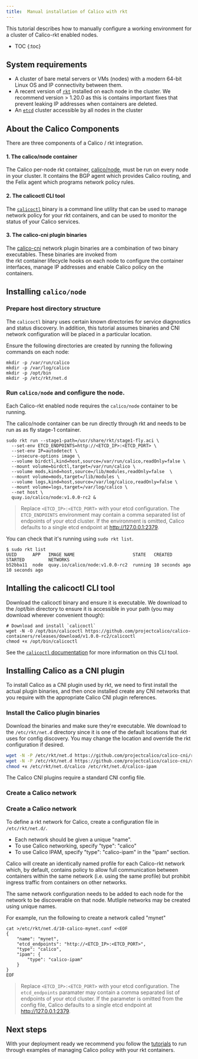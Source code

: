 ```yaml
---
title:  Manual installation of Calico with rkt
---
```


This tutorial describes how to manually configure a working environment for
a cluster of Calico-rkt enabled nodes.

* TOC
{:toc}

## System requirements

- A cluster of bare metal servers or VMs (nodes) with a modern 64-bit Linux OS and IP connectivity
  between them.
- A recent version of [`rkt`](https://github.com/coreos/rkt/releases/latest) installed on each node in the cluster.  We recommend
  version > 1.20.0 as this is contains important fixes that prevent leaking IP addresses
  when containers are deleted.
- An [`etcd`](https://coreos.com/etcd/docs/latest/) cluster accessible by all nodes in the cluster

## About the Calico Components

There are three components of a Calico / rkt integration.

#### 1. The calico/node container

The Calico per-node rkt container, [calico/node](https://quay.io/repository/calico/node?tab=tags),
must be run on every node in your cluster.  It contains the BGP agent which provides Calico routing,
and the Felix agent which programs network policy rules.

#### 2. The calicoctl CLI tool

The [`calicoctl`](https://github.com/projectcalico/calico-containers) binary is
a command line utility that can be used to manage network policy for your rkt 
containers, and can be used to monitor the status of your Calico services.

#### 3. The calico-cni plugin binaries

The [calico-cni](https://github.com/projectcalico/calico-cni) network plugin binaries
are a combination of two binary executables.  These binaries are invoked from  
the rkt container lifecycle hooks on each node to configure the container interfaces, 
manage IP addresses and enable Calico policy on the containers.

## Installing `calico/node` 

### Prepare host directory structure

The `calicoctl` binary uses certain known directories for service diagnostics and
status discovery.  In addition, this tutorial assumes binaries and CNI network
configuration will be placed in a particular location.

Ensure the following directories are created by running the following commands on
each node:

```
mkdir -p /var/run/calico
mkdir -p /var/log/calico
mkdir -p /opt/bin
mkdir -p /etc/rkt/net.d
```

### Run `calico/node` and configure the node.

Each Calico-rkt enabled node requires the `calico/node` container to be running.

The calico/node container can be run directly through rkt and needs to be run as
as fly stage-1 container.

```shell
sudo rkt run --stage1-path=/usr/share/rkt/stage1-fly.aci \
  --set-env ETCD_ENDPOINTS=http://<ETCD_IP>:<ETCD_PORT> \
  --set-env IP=autodetect \
  --insecure-options image \
  --volume birdctl,kind=host,source=/var/run/calico,readOnly=false \
  --mount volume=birdctl,target=/var/run/calico \
  --volume mods,kind=host,source=/lib/modules,readOnly=false  \
  --mount volume=mods,target=/lib/modules \
  --volume logs,kind=host,source=/var/log/calico,readOnly=false \
  --mount volume=logs,target=/var/log/calico \
  --net host \
  quay.io/calico/node:v1.0.0-rc2 &
```

> Replace `<ETCD_IP>:<ETCD_PORT>` with your etcd configuration.  The `ETCD_ENDPOINTS`
> environment may contain a comma separated list of endpoints of your etcd cluster.
> If the environment is omitted, Calico defaults to a single etcd 
> endpoint at http://127.0.0.1:2379.

You can check that it's running using `sudo rkt list`.

```shell
$ sudo rkt list
UUID      APP	IMAGE NAME                      STATE   CREATED         STARTED         NETWORKS
b52bba11  node  quay.io/calico/node:v1.0.0-rc2  running 10 seconds ago  10 seconds ago
```

## Intalling the calicoctl CLI tool

Download the calicoctl binary and ensure it is executable.  We download to the 
/opt/bin directory to ensure it is accessible in your path (you may download 
wherever convenient though):

```
# Download and install `calicoctl`
wget -N -O /opt/bin/calicoctl https://github.com/projectcalico/calico-containers/releases/download/v1.0.0-rc2/calicoctl
chmod +x /opt/bin/calicoctl
```

See the [`calicoctl` documentation]({{site.baseurl}}/{{page.version}}/reference/calicoctl/)
for more information on this CLI tool.

## Installing Calico as a CNI plugin

To install Calico as a CNI plugin used by rkt, we need to first install the
actual plugin binaries, and then once installed create any CNI networks that you
require with the appropriate Calico CNI plugin references.

### Install the Calico plugin binaries

Download the binaries and make sure they're executable.  We download to the 
`/etc/rkt/net.d` directory since it is one of the default locations that rkt uses
for config discovery.  You may change the location and override the rkt configuration
if desired.

```bash
wget -N -P /etc/rkt/net.d https://github.com/projectcalico/calico-cni/releases/download/v1.5.3/calico
wget -N -P /etc/rkt/net.d https://github.com/projectcalico/calico-cni/releases/download/v1.5.3/calico-ipam
chmod +x /etc/rkt/net.d/calico /etc/rkt/net.d/calico-ipam
```

The Calico CNI plugins require a standard CNI config file.

### Create a Calico network

### Create a Calico network

To define a rkt network for Calico, create a configuration file in `/etc/rkt/net.d/`.

- Each network should be given a unique "name".
- To use Calico networking, specify "type": "calico"
- To use Calico IPAM, specify "type": "calico-ipam" in the "ipam" section.

Calico will create an identically named profile for each Calico-rkt network which, by
default, contains policy to allow full communication between containers within the same 
network (i.e. using the same profile) but prohibit ingress traffic from containers
on other networks.

The same network configuration needs to be added to each node for the network
to be discoverable on that node.  Mutliple networks may be created using unique names.

For example, run the following to create a network called "mynet"

```shell
cat >/etc/rkt/net.d/10-calico-mynet.conf <<EOF
{
    "name": "mynet",
    "etcd_endpoints": "http://<ETCD_IP>:<ETCD_PORT>",
    "type": "calico",
    "ipam": {
        "type": "calico-ipam"
    }
}
EOF
```

> Replace `<ETCD_IP>:<ETCD_PORT>` with your etcd configuration.  The `etcd_endpoints`
> paramater may contain a comma separated list of endpoints of your etcd cluster.
> If the parameter is omitted from the config file, Calico defaults to a single etcd 
> endpoint at http://127.0.0.1:2379.

## Next steps

With your deployment ready we recommend you follow the [tutorials]({{site.baseurl}}/{{page.version}}/getting-started/rkt#tutorials) 
to run through examples of managing Calico policy with your rkt containers.
